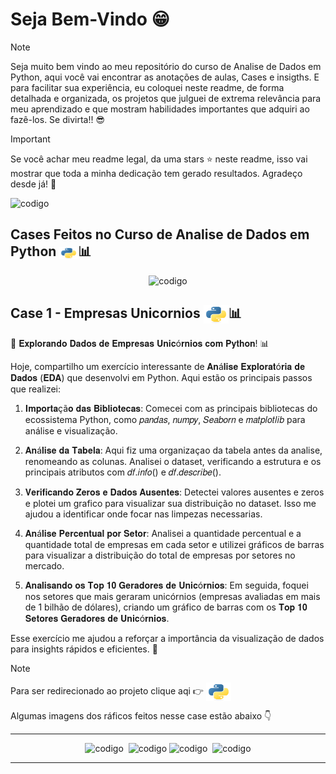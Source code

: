 # Seja Bem-Vindo 😁


> [!NOTE]
> Seja muito bem vindo ao meu repositório do curso de Analise de Dados em Python, aqui você vai encontrar as anotações de aulas, Cases e insigths. E para facilitar sua experiência, eu coloquei neste readme, 
>  de forma detalhada e organizada, os projetos que julguei de extrema relevância para meu aprendizado e que mostram habilidades importantes que adquiri ao fazê-los. Se divirta!! 😎

>[!IMPORTANT]
> Se você achar meu readme legal, da uma stars ⭐ neste readme, isso vai mostrar que toda a minha dedicação tem gerado resultados. Agradeço desde já! 🤝

<img src="https://github.com/user-attachments/assets/16a79a0e-238e-403f-b7e0-84c770e0d202" alt = "codigo" width="1200" height="200">


## Cases Feitos no Curso de Analise de Dados em Python <img align="center" alt="Python" height="20" width="30" src="https://raw.githubusercontent.com/devicons/devicon/master/icons/python/python-original.svg">📊

<div align='center'>


<img src="https://github.com/user-attachments/assets/a9ec53ad-5574-43ac-ac1d-b3eb672dd94a" alt = "codigo" width="1200" height="350">

</div>

 ## Case 1 - Empresas Unicornios <img align="center" alt="Python" height="30" width="40" src="https://raw.githubusercontent.com/devicons/devicon/master/icons/python/python-original.svg">📊

 🚀 𝐄𝐱𝐩𝐥𝐨𝐫𝐚𝐧𝐝𝐨 𝐃𝐚𝐝𝐨𝐬 𝐝𝐞 𝐄𝐦𝐩𝐫𝐞𝐬𝐚𝐬 𝐔𝐧𝐢𝐜ó𝐫𝐧𝐢𝐨𝐬 𝐜𝐨𝐦 𝐏𝐲𝐭𝐡𝐨𝐧! 📊

Hoje, compartilho um exercício interessante de 𝐀𝐧á𝐥𝐢𝐬𝐞 𝐄𝐱𝐩𝐥𝐨𝐫𝐚𝐭ó𝐫𝐢𝐚 𝐝𝐞 𝐃𝐚𝐝𝐨𝐬 (𝐄𝐃𝐀) que desenvolvi em Python. Aqui estão os principais passos que realizei:

1. 𝐈𝐦𝐩𝐨𝐫𝐭𝐚çã𝐨 𝐝𝐚𝐬 𝐁𝐢𝐛𝐥𝐢𝐨𝐭𝐞𝐜𝐚𝐬:
 Comecei com as principais bibliotecas do ecossistema Python, como 𝑝𝑎𝑛𝑑𝑎𝑠, 𝑛𝑢𝑚𝑝𝑦, 𝑆𝑒𝑎𝑏𝑜𝑟𝑛 e 𝑚𝑎𝑡𝑝𝑙𝑜𝑡𝑙𝑖𝑏 para análise e visualização.

2. 𝐀𝐧á𝐥𝐢𝐬𝐞 𝐝𝐚 𝐓𝐚𝐛𝐞𝐥𝐚:
 Aqui fiz uma organizaçao da tabela antes da analise, renomeando as colunas. Analisei o dataset, verificando a estrutura e os principais atributos com 𝑑𝑓.𝑖𝑛𝑓𝑜() e 𝑑𝑓.𝑑𝑒𝑠𝑐𝑟𝑖𝑏𝑒(). 

3. 𝐕𝐞𝐫𝐢𝐟𝐢𝐜𝐚𝐧𝐝𝐨 𝐙𝐞𝐫𝐨𝐬 𝐞 𝐃𝐚𝐝𝐨𝐬 𝐀𝐮𝐬𝐞𝐧𝐭𝐞𝐬:
 Detectei valores ausentes e zeros e plotei um grafico para visualizar sua distribuição no dataset. Isso me ajudou a identificar onde focar nas limpezas necessarias.

4. 𝐀𝐧á𝐥𝐢𝐬𝐞 𝐏𝐞𝐫𝐜𝐞𝐧𝐭𝐮𝐚𝐥 𝐩𝐨𝐫 𝐒𝐞𝐭𝐨𝐫:
 Analisei a quantidade percentual e a quantidade total de empresas em cada setor e utilizei gráficos de barras para visualizar a distribuição do total de empresas por setores no mercado.


5. 𝐀𝐧𝐚𝐥𝐢𝐬𝐚𝐧𝐝𝐨 𝐨𝐬 𝐓𝐨𝐩 𝟏𝟎 𝐆𝐞𝐫𝐚𝐝𝐨𝐫𝐞𝐬 𝐝𝐞 𝐔𝐧𝐢𝐜ó𝐫𝐧𝐢𝐨𝐬:
 Em seguida, foquei nos setores que mais geraram unicórnios (empresas avaliadas em mais de 1 bilhão de dólares), criando um gráfico de barras com os 𝐓𝐨𝐩 𝟏𝟎 𝐒𝐞𝐭𝐨𝐫𝐞𝐬 𝐆𝐞𝐫𝐚𝐝𝐨𝐫𝐞𝐬 𝐝𝐞 𝐔𝐧𝐢𝐜ó𝐫𝐧𝐢𝐨𝐬.

Esse exercício me ajudou a reforçar a importância da visualização de dados para insights rápidos e eficientes. 🎯

> [!NOTE]
> Para ser redirecionado ao projeto clique aqi 👉 <a href="https://github.com/pedrohenrique3dk/Curso_Python_Analise_Dados/blob/main/.Projeto_01/Case_Unicornios.ipynb"><img align="center" alt="Python" height="30" width="40" src="https://raw.githubusercontent.com/devicons/devicon/master/icons/python/python-original.svg"></a>
> 
> Algumas imagens dos ráficos feitos nesse case estão abaixo 👇

___


<div align=center>

<img src="https://github.com/user-attachments/assets/0ef721e9-c952-4eed-a770-1741c593304b" alt = "codigo" width="400" height="250" max-width = 100%>&nbsp;&nbsp;<img src="https://github.com/user-attachments/assets/fb2af94b-d8ef-4c18-ac3a-28812e80676d" alt = "codigo" width="400" height="250" max-width=100%>
<img src="https://github.com/user-attachments/assets/829252c8-d1ba-443c-be63-c740ca0d513f" alt = "codigo" width="400" height="250" max-width = 100%>&nbsp;&nbsp;<img src="https://github.com/user-attachments/assets/8819932d-9364-4922-9bec-3795e2853422" alt = "codigo" width="400" height="250" max-width=100%>

</div>

___
 

